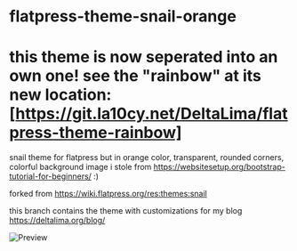 # flatpress-theme-snail-orange

# this theme is now seperated into an own one! see the "rainbow" at its new location: [https://git.la10cy.net/DeltaLima/flatpress-theme-rainbow]

snail theme for flatpress but in orange color, transparent, rounded corners, colorful background image i stole from https://websitesetup.org/bootstrap-tutorial-for-beginners/ :)

forked from https://wiki.flatpress.org/res:themes:snail

this branch contains the theme with customizations for my blog https://deltalima.org/blog/

![Preview](preview-large.png)
